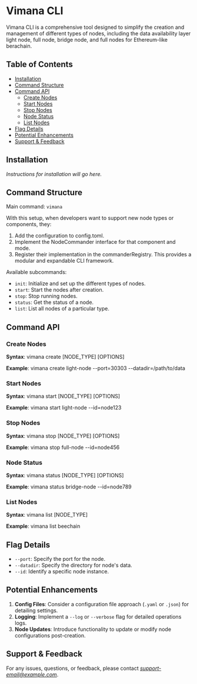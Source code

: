 # Vimana CLI 

Vimana CLI is a comprehensive tool designed to simplify the creation and management of different types of nodes, including the data availability layer light node, full node, bridge node, and full nodes for Ethereum-like berachain.

## Table of Contents

- [Installation](#installation)
- [Command Structure](#command-structure)
- [Command API](#command-api)
  - [Create Nodes](#create-nodes)
  - [Start Nodes](#start-nodes)
  - [Stop Nodes](#stop-nodes)
  - [Node Status](#node-status)
  - [List Nodes](#list-nodes)
- [Flag Details](#flag-details)
- [Potential Enhancements](#potential-enhancements)
- [Support & Feedback](#support--feedback)

## Installation

*Instructions for installation will go here.*

## Command Structure

Main command: `vimana`

With this setup, when developers want to support new node types or components, they:

1. Add the configuration to config.toml.
2. Implement the NodeCommander interface for that component and mode.
3. Register their implementation in the commanderRegistry.
This provides a modular and expandable CLI framework.

Available subcommands:

- `init`: Initialize and set up the different types of nodes.
- `start`: Start the nodes after creation.
- `stop`: Stop running nodes.
- `status`: Get the status of a node.
- `list`: List all nodes of a particular type.

## Command API

### Create Nodes

**Syntax**: 
vimana create [NODE_TYPE] [OPTIONS]

**Example**: 
vimana create light-node --port=30303 --datadir=/path/to/data

### Start Nodes

**Syntax**: 
vimana start [NODE_TYPE] [OPTIONS]

**Example**: 
vimana start light-node --id=node123

### Stop Nodes

**Syntax**: 
vimana stop [NODE_TYPE] [OPTIONS]

**Example**: 
vimana stop full-node --id=node456

### Node Status

**Syntax**: 
vimana status [NODE_TYPE] [OPTIONS]

**Example**: 
vimana status bridge-node --id=node789

### List Nodes

**Syntax**: 
vimana list [NODE_TYPE]

**Example**: 
vimana list beechain


## Flag Details

- `--port`: Specify the port for the node.
- `--datadir`: Specify the directory for node's data.
- `--id`: Identify a specific node instance.

## Potential Enhancements

1. **Config Files**: Consider a configuration file approach (`.yaml` or `.json`) for detailing settings.
2. **Logging**: Implement a `--log` or `--verbose` flag for detailed operations logs.
3. **Node Updates**: Introduce functionality to update or modify node configurations post-creation.

## Support & Feedback

For any issues, questions, or feedback, please contact *support-email@example.com*.
